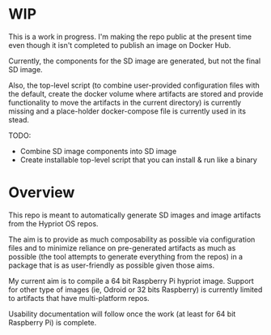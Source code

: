 # WIP

This is a work in progress. I'm making the repo public at the present time even though it isn't completed to publish an image on Docker Hub.

Currently, the components for the SD image are generated, but not the final SD image.

Also, the top-level script (to combine user-provided configuration files with the default, create the docker volume where artifacts are stored and provide functionality to move the artifacts in the current directory) is currently missing and a place-holder docker-compose file is currently used in its stead.

TODO:
- Combine SD image components into SD image
- Create installable top-level script that you can install & run like a binary

# Overview

This repo is meant to automatically generate SD images and image artifacts from the Hypriot OS repos.

The aim is to provide as much composability as possible via configuration files and to minimize reliance on pre-generated artifacts as much as possible (the tool attempts to generate everything from the repos) in a package that is as user-friendly as possible given those aims.

My current aim is to compile a 64 bit Raspberry Pi hypriot image. Support for other type of images (ie, Odroid or 32 bits Raspberry) is currently limited to artifacts that have multi-platform repos.

Usability documentation will follow once the work (at least for 64 bit Raspberry Pi) is complete.
